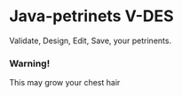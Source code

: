 # Java-petrinets V-DES

Validate,
Design,
Edit,
Save,
your petrinents.

### Warning!
This may grow your chest hair